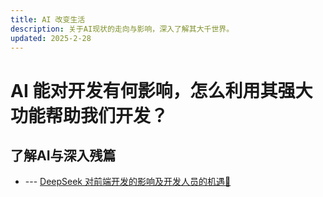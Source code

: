 ```yaml
---
title: AI 改变生活
description: 关于AI现状的走向与影响，深入了解其大千世界。
updated: 2025-2-28
---
```


# AI 能对开发有何影响，怎么利用其强大功能帮助我们开发？
<UpdatedTime :updated="$frontmatter.updated" />

## 了解AI与深入残篇

- --- [DeepSeek 对前端开发的影响及开发人员的机遇📶](deepSeek.md)